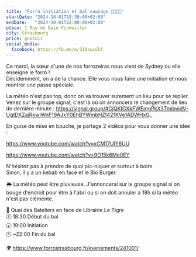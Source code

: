 ```yaml
---
title: "Forró initiation et bal sauvage 💃🇧🇷🕺"
startDate: "2024-10-01T18:30:00+02:00"
endDate:   "2024-10-01T22:00:00+02:00"
place: 1 Rue du Bain Finkwiller
city: Strasbourg
price: gratuit
social_media:
  facebook: https://fb.me/e/3I9suiCkf
---
```


Ce mardi, la sœur d'une de nos forrozeiras nous vient de Sydney ou elle enseigne le forró !  
Décidemment, on a de la chance. Elle vous nous faire une initiation et nous montrer une passe spéciale.

La météo n'est pas top, donc on va trouver surement un lieu pour se replier. Venez sur le groupe signal, c'est là où on annoncera le changement de lieu de dernière minute : https://signal.group/#CjQKIGXkFWEmgPkX3TmibvjdV-UgtDXZajRkwjWnF19AJxY0EhBYWmbHZt421KVe1ADWHxG_

En guise de mise en bouche, je partage 2 vidéos pour vous donner une idée :

https://www.youtube.com/watch?v=xCM17UIY6UU

https://www.youtube.com/watch?v=9O15k6Me0EY

N'hésitez pas à prendre de quoi pic-niquer et surtout à boire.  
Sinon, il y a un kebab en face et le Bio Burger.  

🌦️ La météo peut être pluvieuse. J'annoncerai sur le groupe signal si on bouge d'endroit pour être à l'abri ou si on doit annuler à 18h si la météo n'est pas clémente.

📌 Quai des Bateliers en face de Librairie Le Tigre  
🕖 18:30 Début du bal  
🕢 19:00 Initiation  
🕙 ~22:00 Fin du bal  

🌍 https://www.forrostrasbourg.fr/evenements/241001/
